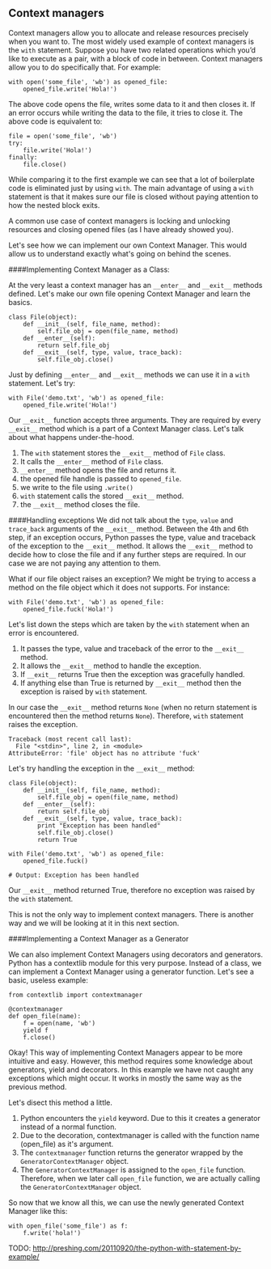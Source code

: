 ## Context managers

Context managers allow you to allocate and release resources precisely when you want to. The most widely used example of context managers is the `with` statement. Suppose you have two related operations which you’d like to execute as a pair, with a block of code in between. Context managers allow you to do specifically that. For example:

```
with open('some_file', 'wb') as opened_file:
    opened_file.write('Hola!')
```

The above code opens the file, writes some data to it and then closes it. If an error occurs while writing the data to the file, it tries to close it. The above code is equivalent to:

```
file = open('some_file', 'wb')
try:
    file.write('Hola!')
finally:
    file.close()
```

While comparing it to the first example we can see that a lot of boilerplate code is eliminated just by using `with`. The main advantage of using a `with` statement is that it makes sure our file is closed without paying attention to how the nested block exits.

A common use case of context managers is locking and unlocking resources and closing opened files (as I have already showed you). 

Let's see how we can implement our own Context Manager. This would allow us to understand exactly what's going on behind the scenes.

####Implementing Context Manager as a Class:

At the very least a context manager has an `__enter__` and `__exit__` methods defined. Let's make our own file opening Context Manager and learn the basics. 

```
class File(object):
    def __init__(self, file_name, method):
        self.file_obj = open(file_name, method)
    def __enter__(self):
        return self.file_obj
    def __exit__(self, type, value, trace_back):
        self.file_obj.close()
```

Just by defining `__enter__` and `__exit__` methods we can use it in a `with` statement. Let's try:

```
with File('demo.txt', 'wb') as opened_file:
    opened_file.write('Hola!')
```

Our `__exit__` function accepts three arguments. They are required by every `__exit__` method which is a part of a Context Manager class. Let's talk about what happens under-the-hood. 

1. The `with` statement stores the `__exit__` method of `File` class.
2. It calls the `__enter__` method of `File` class.
3. `__enter__` method opens the file and returns it.
4. the opened file handle is passed to `opened_file`.
5. we write to the file using `.write()`
6. `with` statement calls the stored `__exit__` method.
7. the `__exit__` method closes the file.

####Handling exceptions
We did not talk about the `type`, `value` and `trace_back` arguments of the `__exit__` method. Between the 4th and 6th step, if an exception occurs, Python passes the type, value and traceback of the exception to the `__exit__` method. It allows the `__exit__` method to decide how to close the file and if any further steps are required. In our case we are not paying any attention to them. 

What if our file object raises an exception? We might be trying to access a method on the file object which it does not supports. For instance:

```
with File('demo.txt', 'wb') as opened_file:
    opened_file.fuck('Hola!')
```
Let's list down the steps which are taken by the `with` statement when an error is encountered.

1. It passes the type, value and traceback of the error to the `__exit__` method. 
2. It allows the `__exit__` method to handle the exception. 
3. If `__exit__` returns True then the exception was gracefully handled.
4. If anything else than True is returned by `__exit__` method then the exception is raised by `with` statement.

In our case the `__exit__` method returns `None` (when no return statement is encountered then the method returns `None`). Therefore, `with` statement raises the exception.

```
Traceback (most recent call last):
  File "<stdin>", line 2, in <module>
AttributeError: 'file' object has no attribute 'fuck'
```

Let's try handling the exception in the `__exit__` method:

```
class File(object):
    def __init__(self, file_name, method):
        self.file_obj = open(file_name, method)
    def __enter__(self):
        return self.file_obj
    def __exit__(self, type, value, trace_back):
        print "Exception has been handled"
        self.file_obj.close()
        return True
        
with File('demo.txt', 'wb') as opened_file:
    opened_file.fuck()
    
# Output: Exception has been handled
```

Our `__exit__` method returned True, therefore no exception was raised by the `with` statement.

This is not the only way to implement context managers. There is another way and we will be looking at it in this next section.

####Implementing a Context Manager as a Generator

We can also implement Context Managers using decorators and generators. Python has a contextlib module for this very purpose. Instead of a class, we can implement a Context Manager using a generator function. Let's see a basic, useless example:

```
from contextlib import contextmanager

@contextmanager
def open_file(name):
    f = open(name, 'wb')
    yield f
    f.close()
```
Okay! This way of implementing Context Managers appear to be more intuitive and easy. However, this method requires some knowledge about generators, yield and decorators. In this example we have not caught any exceptions which might occur. It works in mostly the same way as the previous method.

Let's disect this method a little. 

1. Python encounters the `yield` keyword. Due to this it creates a generator instead of a normal function.
2. Due to the decoration, contextmanager is called with the function name (open_file) as it's argument.
3. The `contextmanager` function returns the generator wrapped by the `GeneratorContextManager` object.
4. The `GeneratorContextManager` is assigned to the `open_file` function. Therefore, when we later call `open_file` function, we are actually calling the `GeneratorContextManager` object.

So now that we know all this, we can use the newly generated Context Manager like this:

```
with open_file('some_file') as f:
    f.write('hola!')
```

TODO: http://preshing.com/20110920/the-python-with-statement-by-example/

